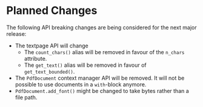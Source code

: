 <!-- SPDX-FileCopyrightText: 2022 geisserml <geisserml@gmail.com> -->
<!-- SPDX-License-Identifier: CC-BY-4.0 -->

# Planned Changes

<!-- Currently, no API breaking changes are planned. -->

The following API breaking changes are being considered for the next major release:
- The textpage API will change
  * The `count_chars()` alias will be removed in favour of the `n_chars` attribute.
  * The `get_text()` alias will be removed in favour of `get_text_bounded()`.
- The `PdfDocument` context manager API will be removed. It will not be possible to use documents in a `with`-block anymore.
- `PdfDocument.add_font()` might be changed to take bytes rather than a file path.
